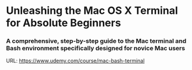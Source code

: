 # Unleashing the Mac OS X Terminal for Absolute Beginners

### A comprehensive, step-by-step guide to the Mac terminal and Bash environment specifically designed for novice Mac users

URL: https://www.udemy.com/course/mac-bash-terminal
